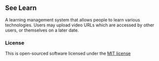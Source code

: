 ## See Learn

A learning management system that allows people to learn various technologies. Users may upload video URLs which are accessed by other users, or themselves on a later date.

### License

This is open-sourced software licensed under the [MIT license](http://opensource.org/licenses/MIT)
